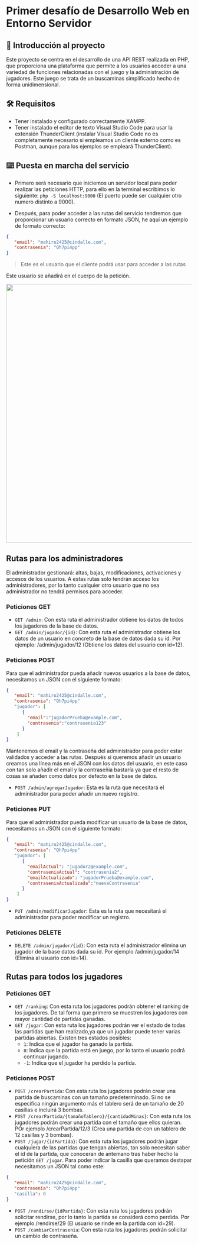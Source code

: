 # Primer desafío de Desarrollo Web en Entorno Servidor
## 🧩 Introducción al proyecto
Este proyecto se centra en el desarrollo de una API REST realizada en PHP, que proporciona una plataforma que permite a los usuarios acceder a una variedad de funciones relacionadas con el juego y la administración de jugadores. Este juego se trata de un buscaminas simplificado hecho de forma unidimensional.

## 🛠️ Requisitos
- Tener instalado y configurado correctamente XAMPP.
- Tener instalado el editor de texto Visual Studio Code para usar la extensión ThunderClient (instalar Visual Studio Code no es completamente necesario si empleamos un cliente externo como es Postman,
 aunque para los ejemplos se empleará ThunderClient).

## ⌨️ Puesta en marcha del servicio 
- Primero será necesario que iniciemos un servidor local para poder realizar las peticiones HTTP, para ello en la terminal escribimos lo siguiente:
  `php -S localhost:9000` (El puerto puede ser cualquier otro numero distinto a 9000).
  
- Después, para poder acceder a las rutas del servicio tendremos que proporcionar un usuario correcto en formato JSON, he aquí un ejemplo de formato correcto:
```json
{
   "email": "mahiro2425@cindalle.com",
   "contrasenia": "Qh7pi4pp"
}
```
> Este es el usuario que el cliente podrá usar para acceder a las rutas 



Este usuario se añadirá en el cuerpo de la petición. <br>
<p align="center">
  <img src="https://github.com/davitru60/Buscaminas_DWS/assets/84265707/4d6964ac-1afb-4ea1-b403-f04cbc48e499" width="700">
</p>


## Rutas para los administradores
El administrador gestionará: altas, bajas, modificaciones, activaciones y accesos de los usuarios. A estas rutas solo tendrán acceso los administradores, por lo tanto cualquier otro usuario que no sea administrador no tendrá permisos para acceder.

### Peticiones GET
- `GET /admin`: Con esta ruta el administrador obtiene los datos de todos los jugadores de la base de datos. <br>
- `GET /admin/jugador/{id}`: Con esta ruta el administrador obtiene los datos de un usuario en concreto de la base de datos dada su id. Por ejemplo: /admin/jugador/12 (Obtiene los datos del usuario con id=12).

### Peticiones POST
Para que el administrador pueda añadir nuevos usuarios a la base de datos, necesitamos un JSON con el siguiente formato:
```json
{
   "email": "mahiro2425@cindalle.com",
   "contrasenia": "Qh7pi4pp"
   "jugador": [
      {
        "email":"jugadorPrueba@example.com",
        "contrasenia":"contrasenia123"
      } 
    ]
}
```

Mantenemos el email y la contraseña del administrador para poder estar validados y acceder a las rutas. Después si queremos añadir un usuario creamos una línea más en el JSON con los datos del usuario, en este caso con tan solo añadir el email y la contraseñia bastaría ya que el resto de cosas se añaden como datos por defecto en la base de datos.

- `POST /admin/agregarJugador`: Esta es la ruta que necesitará el administrador para poder añadir un nuevo registro.

### Peticiones PUT
Para que el administrador pueda modificar un usuario de la base de datos, necesitamos un JSON con el siguiente formato:
```json
{
   "email": "mahiro2425@cindalle.com",
   "contrasenia": "Qh7pi4pp"
   "jugador": [
      {
        "emailActual": "jugador2@example.com",
        "contraseniaActual": "contrasenia2",
        "emailActualizado": "jugadorPrueba@example.com",
        "contraseniaActualizada":"nuevaContrasenia"
      } 
    ]
}
```
- `PUT /admin/modificarJugador`: Esta es la ruta que necesitará el administrador para poder modificar un registro.

### Peticiones DELETE
- `DELETE /admin/jugador/{id}`: Con esta ruta el administrador elimina un jugador de la base datos dada su id. Por ejemplo  /admin/jugador/14 (Elimina al usuario con id=14).

## Rutas para todos los jugadores
### Peticiones GET
- `GET /ranking`: Con esta ruta los jugadores podrán obtener el ranking de los jugadores. De tal forma que primero se muestren los jugadores con mayor cantidad de partidas ganadas. <br>
- `GET /jugar`: Con esta ruta los jugadores podrán ver el estado de todas las partidas que han realizado,ya que un jugador puede tener varias partidas abiertas. Existen tres estados posibles:
  + `1`: Indica que el jugador ha ganado la partida.
  + `0`: Indica que la partida está en juego, por lo tanto el usuario podrá continuar jugando.
  + `-1`: Indica que el jugador ha perdido la partida.

### Peticiones POST
- `POST /crearPartida`: Con esta ruta los jugadores podrán crear una partida de buscaminas con un tamaño predeterminado. Si no se especifica ningún argumento más el tablero será de un tamaño de 20 casillas e incluirá 3 bombas.
- `POST /crearPartida/{tamañoTablero}/{cantidadMinas}`: Con esta ruta los jugadores podrán crear una partida con el tamaño que ellos quieran. POr ejemplo /crearPartida/12/3 (Crea una partida de con un tablero de 12 casillas y 3 bombas).
- `POST /jugar/{idPartida}`: Con esta ruta los jugadores podrán jugar cualquiera de las partidas que tengan abiertas, tan solo necesitan saber el id de la partida, que conoceran de antemano tras haber hecho la petición `GET /jugar`. Para poder indicar la casilla que queramos destapar necesitamos un JSON tal como este:

```json
{
   "email": "mahiro2425@cindalle.com",
   "contrasenia": "Qh7pi4pp"
   "casilla": 0
}
```
- `POST /rendirse/{idPartida}`: Con esta ruta los jugadores podrán solicitar rendirse, por lo tanto la partida se considerá como perdida. Por ejemplo /rendirse/29 (El usuario se rinde en la partida con id=29).
- `POST /cambiarContrasenia`: Con esta ruta los jugadores podrán solicitar un cambio de contraseña.
